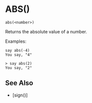 # ABS()
`abs(<number>)`

  Returns the absolute value of a number.

  Examples:
```
say abs(-4)
You say, "4"
```
```
> say abs(2)
You say, "2"
```

## See Also
- [sign()]

